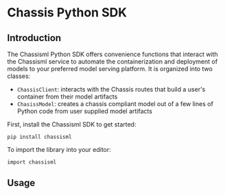 # Chassis Python SDK

## Introduction

The Chassisml Python SDK offers convenience functions that interact with the Chassisml service to automate the containerization and deployment of models to your preferred model serving platform. It is organized into two classes:

* `ChassisClient`: interacts with the Chassis routes that build a user's container from their model artifacts
* `ChasissModel`: creates a chassis compliant model out of a few lines of Python code from user supplied model artifacts

First, install the Chassisml SDK to get started:

```pip install chassisml```

To import the library into your editor:

```import chassisml```

## Usage

